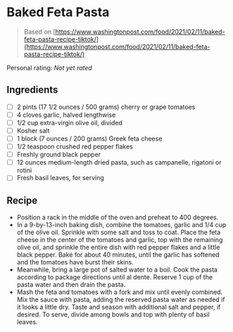 # Baked Feta Pasta

> Based on [https://www.washingtonpost.com/food/2021/02/11/baked-feta-pasta-recipe-tiktok/](https://www.washingtonpost.com/food/2021/02/11/baked-feta-pasta-recipe-tiktok/)

<!-- {cts} rating=0; (User can specify rating on scale of 1-5) -->

Personal rating: *Not yet rated*

<!-- {cte} -->

<!-- {cts} name_image=None; (User can specify image name) -->

<!-- TODO: Capture image -->

<!-- {cte} -->

## Ingredients

* [ ] 2 pints (17 1/2 ounces / 500 grams) cherry or grape tomatoes
* [ ] 4 cloves garlic, halved lengthwise
* [ ] 1/2 cup extra-virgin olive oil, divided
* [ ] Kosher salt
* [ ] 1 block (7 ounces / 200 grams) Greek feta cheese
* [ ] 1/2 teaspoon crushed red pepper flakes
* [ ] Freshly ground black pepper
* [ ] 12 ounces medium-length dried pasta, such as campanelle, rigatoni or rotini
* [ ] Fresh basil leaves, for serving

## Recipe

* Position a rack in the middle of the oven and preheat to 400 degrees.
* In a 9-by-13-inch baking dish, combine the tomatoes, garlic and 1/4 cup of the olive oil. Sprinkle with some salt and toss to coat. Place the feta cheese in the center of the tomatoes and garlic, top with the remaining olive oil, and sprinkle the entire dish with red pepper flakes and a little black pepper. Bake for about 40 minutes, until the garlic has softened and the tomatoes have burst their skins.
* Meanwhile, bring a large pot of salted water to a boil. Cook the pasta according to package directions until al dente. Reserve 1 cup of the pasta water and then drain the pasta.
* Mash the feta and tomatoes with a fork and mix until evenly combined. Mix the sauce with pasta, adding the reserved pasta water as needed if it looks a little dry. Taste and season with additional salt and pepper, if desired. To serve, divide among bowls and top with plenty of basil leaves.
